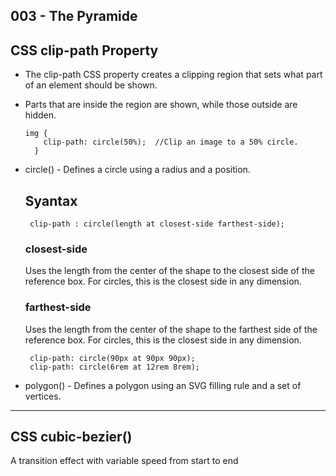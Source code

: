 ## 003 - The Pyramide

## CSS clip-path Property

  - The clip-path CSS property creates a clipping region that sets what part of an element should be shown.
  - Parts that are inside the region are shown, while those outside are hidden.
    
        img {
            clip-path: circle(50%);  //Clip an image to a 50% circle.
          }
      
   - circle() - Defines a circle using a radius and a position.
          
        ## Syantax
        
          clip-path : circle(length at closest-side farthest-side);
        
        ### closest-side
        
        Uses the length from the center of the shape to the closest side of the reference box. For circles, this is the closest side in any dimension.

        ### farthest-side
        
        Uses the length from the center of the shape to the farthest side of the reference box. For circles, this is the closest side in any dimension.

          clip-path: circle(90px at 90px 90px); 
          clip-path: circle(6rem at 12rem 8rem); 
          
   - polygon() - Defines a polygon using an SVG filling rule and a set of vertices.
      
---

## CSS cubic-bezier()

  A transition effect with variable speed from start to end
   
